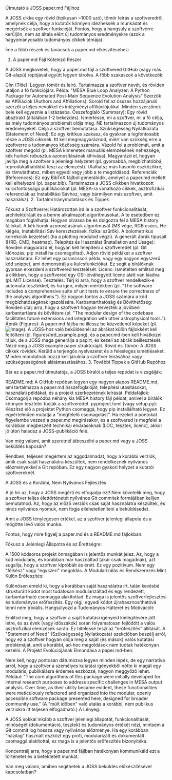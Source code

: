 Útmutató a JOSS paper.md Fájlhoz

A JOSS cikke egy rövid (tipikusan ~1000 szó), tömör leírás a szoftveredről, amelynek célja, hogy a kutatók könnyen idézhessék a munkádat és megértsék a szoftver funkcióját. Fontos, hogy a hangsúly a szoftverre kerüljön, nem az általa elért új tudományos eredményekre (azok a hagyományosabb tudományos cikkek témája).

Íme a főbb részek és tanácsok a paper.md elkészítéséhez:

1. A paper.md Fájl Kötelező Részei

A JOSS megköveteli, hogy a paper.md fájl a szoftvered GitHub (vagy más Git-alapú) repójával együtt legyen tárolva. A főbb szakaszok a következők:

Cím (Title):
Legyen tömör és leíró.
Tartalmazza a szoftver nevét, és röviden utaljon a fő funkciójára.
Példa: "MESA Blue Loop Analyzer: A Python Package for Automated Post-Main Sequence Evolution Analysis"
Szerzők és Affiliációk (Authors and Affiliations):
Sorold fel az összes hozzájáruló szerzőt a teljes nevükkel és intézményi affiliációjukkal.
Minden szerzőnek bele kell egyeznie a listázásba.
Összefoglaló (Summary):
Egy rövid absztrakt (általában 1-2 bekezdés).
Ismertesse, mi a szoftver, mi a fő célja, és mely tudományos problémát oldja meg.
NE tartalmazzon új tudományos eredményeket. Célja a szoftver bemutatása.
Szükségesség Nyilatkozata (Statement of Need):
Ez egy kritikus szakasz, és gyakran a legfontosabb része a JOSS cikknek.
Itt kell megmagyaráznod, miért van szükség erre a szoftverre a tudományos közösség számára.
Vázold fel a problémát, amit a szoftver megold (pl. MESA kimenetek manuális elemzésének nehézsége, kék hurkok robusztus azonosításának kihívása).
Magyarázd el, hogyan javítja meg a szoftver a jelenlegi helyzetet (pl. gyorsabbá, megbízhatóbbá, reprodukálhatóbbá teszi az elemzést).
Utalhatsz más hasonló eszközökre, és rámutathatsz, miben egyedi vagy jobb a te megoldásod.
Referenciák (References):
Ez egy BibTeX fájlból generálódik, amelyet a paper.md mellett kell elhelyezni (pl. paper.bib).
Tartalmazza a JOSS cikkben hivatkozott kulcsfontosságú publikációkat (pl. MESA-ra vonatkozó cikkek, asztrofizikai referenciák az Instabilitási Sávhoz, vagy bármilyen más szoftver, amit használsz).
2. Tartalmi Iránymutatások és Tippek

Fókusz a Szoftverre:
Határozottan írd le a szoftver funkcionalitását, architektúráját és a benne alkalmazott algoritmusokat.
A te esetedben ez magában foglalhatja:
Hogyan olvassa be és dolgozza fel a MESA history fájlokat.
A kék hurok azonosításának algoritmusát (MS vége, RGB csúcs, He kiégés, Instabilitási Sáv keresztezések, fizikai szűrők).
A bolometrikus korrekciók kezelését (ha a plotting modulod végzi).
A generált ábrák típusait (HRD, CMD, heatmap).
Telepítés és Használat (Installation and Usage):
Röviden magyarázd el, hogyan kell telepíteni a szoftveredet (pl. Git klónozás, pip install ha csomagoltad).
Adjon rövid példákat a szoftver használatára. Ez lehet egy parancssori példa, vagy egy nagyon egyszerű kód snippet, ami demonstrálja a kulcsfunkciókat.
Ez segít a bírálóknak gyorsan elkezdeni a szoftvered tesztelését.
Licenc: Ismételten említsd meg a cikkben, hogy a szoftvered egy OSI-jóváhagyott licenc alatt van kiadva (pl. MIT License).
Tesztelés:
Térj ki arra, hogy a szoftver rendelkezik-e automata tesztekkel, és ha igen, milyen mértékben (pl. "The software includes a comprehensive suite of unit tests to ensure the correctness of the analysis algorithms.").
Ez nagyon fontos a JOSS számára a kód megbízhatóságának igazolására.
Karbantarthatóság és Bővíthetőség:
Röviden utalj arra, hogy a szoftvert hogyan tervezték a jövőbeni karbantartásra és bővítésre (pl. "The modular design of the codebase facilitates future extensions and integration with other astrophysical tools.").
Ábrák (Figures):
A paper.md fájlba ne illessz be közvetlenül képeket (pl. ![Image](path/to/image.png)).
A JOSS-hoz való beküldésnél az ábrákat külön fájlokként kell feltölteni (pl. figures/hrd_example.png), és a paper.md-ben kell hivatkozni rájuk, de a JOSS maga generálja a papírt, és kezeli az ábrák beillesztését. Nézd meg a JOSS example paper struktúráját.
Rövid és Tömör:
A JOSS cikkek rövidek. Kerüld a terjengős nyelvezetet és a felesleges ismétléseket. Minden mondatnak hozzá kell járulnia a szoftver leírásához vagy szükségességének alátámasztásához.
3. További Tippek a GitHub Repóhoz

Bár ez a paper.md útmutatója, a JOSS bírálói a teljes repódat is vizsgálják:

README.md: A GitHub repóban legyen egy nagyon alapos README.md, ami tartalmazza a paper.md összefoglalóját, telepítési utasításokat, használati példákat, és a projekt szerkezetének leírását.
Példafájlok: Csomagolj a repódba néhány kis MESA history fájl példát, amivel a bírálók könnyen tesztelni tudják a szoftveredet.
pyproject.toml (vagy setup.py): Készítsd elő a projektet Python csomaggá, hogy pip installálható legyen. Ez egyértelműen mutatja a "megfelelő csomagolást".
Ha ezeket a pontokat figyelembe veszed a paper.md megírásakor, és a szoftvered is megfelel a korábban megbeszélt technikai elvárásoknak (LOC, tesztek, licenc), akkor jó úton haladsz a JOSS-publikáció felé.

Van még valami, amit szeretnél átbeszélni a paper.md vagy a JOSS beküldés kapcsán?


Rendben, teljesen megértem az aggodalmadat, hogy a korábbi verziók, amik csak saját használatra készültek, nem rendelkeznek nyilvános előzményekkel a Git repóban. Ez egy nagyon gyakori helyzet a kutatói szoftvereknél.

A JOSS és a Korábbi, Nem Nyilvános Fejlesztés

A jó hír az, hogy a JOSS megérti és elfogadja ezt! Nem követelik meg, hogy a szoftver teljes élettörténetét nyilvános Git commitek formájában kelljen bemutatnod. Az, hogy az előző verziók csak saját használatra készültek, és nincs nyilvános nyomuk, nem fogja ellehetetleníteni a beküldésedet.

Amit a JOSS ténylegesen értékel, az a szoftver jelenlegi állapota és a mögötte lévő valós munka.

Fontos, hogy mire figyelj a paper.md és a README.md fájlokban:

Fókusz a Jelenlegi Állapotra és az Érettségre:

A 1500 kódsoros projekt önmagában is jelentős munkát jelez.
Az, hogy a kód moduláris, és korábban már használtad (akár csak magadnak), azt sugallja, hogy a szoftver kipróbált és érett. Ez egy pozitívum. Nem egy "félkész" vagy "egyszeri" megoldás.
A Modularizálás és Rendszerezés Mint Külön Erőfeszítés:

Különösen emeld ki, hogy a korábban saját használatra írt, talán kevésbé strukturált kódot most tudatosan modularizáltad és egy rendezett, karbantartható csomaggá alakítottad. Ez maga is jelentős szoftverfejlesztési és tudományos erőfeszítés. Egy régi, egyedi kódot újrahasznosíthatóvá tenni nem triviális.
Hangsúlyozd a Tudományos Hátteret és Motivációt:

Említsd meg, hogy a szoftver a saját kutatási igényeid kielégítésére jött létre, és az évek (vagy időszakok) során folyamatosan fejlődött a valós asztrofizikai elemzések során. Ez hitelessé teszi az "erőfeszítés" állítását.
A "Statement of Need" (Szükségesség Nyilatkozata) szekcióban beszélj arról, hogy ez a szoftver hogyan oldja meg a saját (és mások) valós kutatási problémáját, amit a korábbi, ad-hoc megoldások nem tudtak hatékonyan kezelni.
A Projekt Evolúciójának Elmondása a paper.md-ben:

Nem kell, hogy pontosan dátumozva legyen minden lépés, de egy narratíva arról, hogy a szoftver a személyes kutatási igényekből nőtte ki magát egy moduláris, publikálásra érdemes eszközzé, nagyon meggyőző lehet.
Például: "The core algorithms of this package were initially developed for internal research purposes to address specific challenges in MESA output analysis. Over time, as their utility became evident, these functionalities were meticulously refactored and organized into the modular, openly accessible software package presented here, designed for broader community use."
(A "múlt időben" való utalás a korábbi, nem publikus verziókra itt teljesen elfogadható.)
A Lényeg:

A JOSS sokkal inkább a szoftver jelenlegi állapotát, funkcionalitását, minőségét (dokumentáció, tesztek) és tudományos értékét nézi, mintsem a Git commit log hossza vagy nyilvános előzménye. Ha egy korábban "házilag" használt eszközt egy profi, modularizált és dokumentált csomaggá alakítottál, ez maga is a jelentős erőfeszítés bizonyítéka.

Koncentrálj arra, hogy a paper.md fájlban hatékonyan kommunikáld ezt a történetet és a befektetett munkát.

Van még valami, amiben segíthetek a JOSS beküldés előkészítésével kapcsolatban?